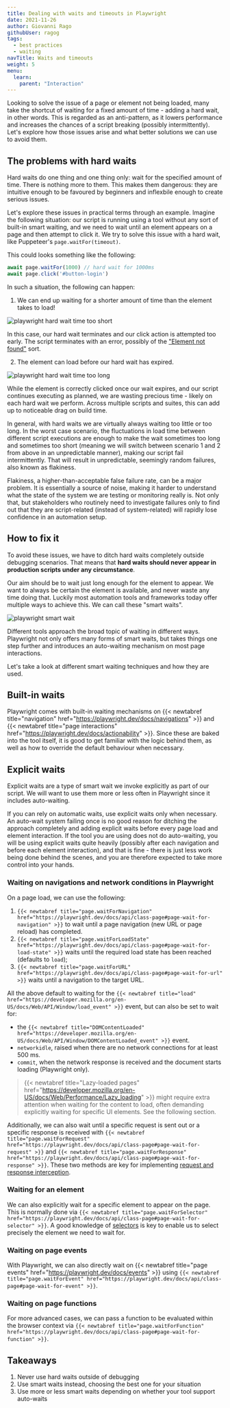 ```yaml
---
title: Dealing with waits and timeouts in Playwright
date: 2021-11-26
author: Giovanni Rago
githubUser: ragog
tags:
  - best practices
  - waiting
navTitle: Waits and timeouts
weight: 5
menu:
  learn:
    parent: "Interaction"
---
```


Looking to solve the issue of a page or element not being loaded, many take the shortcut of waiting for a fixed amount of time - adding a hard wait, in other words. This is regarded as an anti-pattern, as it lowers performance and increases the chances of a script breaking (possibly intermittently). Let's explore how those issues arise and what better solutions we can use to avoid them.

<!-- more -->

## The problems with hard waits

Hard waits do one thing and one thing only: wait for the specified amount of time. There is nothing more to them. This makes them dangerous: they are intuitive enough to be favoured by beginners and inflexbile enough to create serious issues.

Let's explore these issues in practical terms through an example. Imagine the following situation: our script is running using a tool without any sort of built-in smart waiting, and we need to wait until an element appears on a page and then attempt to click it. We try to solve this issue with a hard wait, like Puppeteer's `page.waitFor(timeout)`.

This could looks something like the following:

```js
await page.waitFor(1000) // hard wait for 1000ms
await page.click('#button-login')
```

In such a situation, the following can happen:

1. We can end up waiting for a shorter amount of time than the element takes to load!

![playwright hard wait time too short](/learn/images/over_assumption_01@2x.png)

In this case, our hard wait terminates and our click action is attempted too early. The script terminates with an error, possibly of the ["Element not found"](/learn/headless/error-element-not-found/) sort.

2. The element can load before our hard wait has expired.

![playwright hard wait time too long](/learn/images/under_assumption_01@2x.png)

While the element is correctly clicked once our wait expires, and our script continues executing as planned, we are wasting precious time - likely on each hard wait we perform. Across multiple scripts and suites, this can add up to noticeable drag on build time.

In general, with hard waits we are virtually always waiting too little or too long. In the worst case scenario, the fluctuations in load time between different script executions are enough to make the wait sometimes too long and sometimes too short (meaning we will switch between scenario 1 and 2 from above in an unpredictable manner), making our script fail intermittently. That will result in unpredictable, seemingly random failures, also known as flakiness.

Flakiness, a higher-than-acceptable false failure rate, can be a major problem. It is essentially a source of noise, making it harder to understand what the state of the system we are testing or monitoring really is. Not only that, but stakeholders who routinely need to investigate failures only to find out that they are script-related (instead of system-related) will rapidly lose confidence in an automation setup.

## How to fix it

To avoid these issues, we have to ditch hard waits completely outside debugging scenarios. That means that **hard waits should never appear in production scripts under any circumstance**.

Our aim should be to wait just long enough for the element to appear. We want to always be certain the element is available, and never waste any time doing that. Luckily most automation tools and frameworks today offer multiple ways to achieve this. We can call these "smart waits".

![playwright smart wait](/learn/images/smart_wait_01@2x.png)

Different tools approach the broad topic of waiting in different ways. Playwright not only offers many forms of smart waits, but takes things one step further and introduces an auto-waiting mechanism on most page interactions.

Let's take a look at different smart waiting techniques and how they are used.

## Built-in waits

Playwright comes with built-in waiting mechanisms on {{< newtabref title="navigation" href="https://playwright.dev/docs/navigations" >}} and {{< newtabref title="page interactions" href="https://playwright.dev/docs/actionability" >}}. Since these are baked into the tool itself, it is good to get familiar with the logic behind them, as well as how to override the default behaviour when necessary.

## Explicit waits

Explicit waits are a type of smart wait we invoke explicitly as part of our script. We will want to use them more or less often in Playwright since it includes auto-waiting.

If you can rely on automatic waits, use explicit waits only when necessary. An auto-wait system failing once is no good reason for ditching the approach completely and adding explicit waits before every page load and element interaction. If the tool you are using does not do auto-waiting, you will be using explicit waits quite heavily (possibly after each navigation and before each element interaction), and that is fine - there is just less work being done behind the scenes, and you are therefore expected to take more control into your hands.

### Waiting on navigations and network conditions in Playwright

On a page load, we can use the following:

1. `{{< newtabref title="page.waitForNavigation" href="https://playwright.dev/docs/api/class-page#page-wait-for-navigation" >}}` to wait until a page navigation (new URL or page reload) has completed.
2. `{{< newtabref title="page.waitForLoadState" href="https://playwright.dev/docs/api/class-page#page-wait-for-load-state" >}}` waits until the required load state has been reached (defaults to `load`); 
3. `{{< newtabref title="page.waitForURL" href="https://playwright.dev/docs/api/class-page#page-wait-for-url" >}}` waits until a navigation to the target URL.

All the above default to waiting for the `{{< newtabref title="load" href="https://developer.mozilla.org/en-US/docs/Web/API/Window/load_event" >}}` event, but can also be set to wait for:
* the `{{< newtabref title="DOMContentLoaded" href="https://developer.mozilla.org/en-US/docs/Web/API/Window/DOMContentLoaded_event" >}}` event.
* `networkidle`, raised when there are no network connections for at least 500 ms.
* `commit`, when the network response is received and the document starts loading (Playwright only).


> {{< newtabref title="Lazy-loaded pages" href="https://developer.mozilla.org/en-US/docs/Web/Performance/Lazy_loading" >}} might require extra attention when waiting for the content to load, often demanding explicitly waiting for specific UI elements. See the following section.

Additionally, we can also wait until a specific request is sent out or a specific response is received with `{{< newtabref title="page.waitForRequest" href="https://playwright.dev/docs/api/class-page#page-wait-for-request" >}}` and `{{< newtabref title="page.waitForResponse" href="https://playwright.dev/docs/api/class-page#page-wait-for-response" >}}`. These two methods are key for implementing [request and response interception](/learn/headless/request-interception/).

### Waiting for an element

We can also explicitly wait for a specific element to appear on the page. This is normally done via `{{< newtabref title="page.waitForSelector" href="https://playwright.dev/docs/api/class-page#page-wait-for-selector" >}}`. A good knowledge of [selectors](/learn/headless/basics-selectors/) is key to enable us to select precisely the element we need to wait for.

### Waiting on page events

With Playwright, we can also directly wait on {{< newtabref title="page events" href="https://playwright.dev/docs/events" >}} using `{{< newtabref title="page.waitForEvent" href="https://playwright.dev/docs/api/class-page#page-wait-for-event" >}}`.

### Waiting on page functions

For more advanced cases, we can pass a function to be evaluated within the browser context via `{{< newtabref title="page.waitForFunction" href="https://playwright.dev/docs/api/class-page#page-wait-for-function" >}}`.

## Takeaways

1. Never use hard waits outside of debugging
2. Use smart waits instead, choosing the best one for your situation
3. Use more or less smart waits depending on whether your tool support auto-waits
